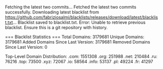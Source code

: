 Fetching the latest two commits...
Fetched the latest two commits successfully.
Downloading latest blacklist from https://github.com/fabriziosalmi/blacklists/releases/download/latest/blacklist.txt...
Blacklist saved to blacklist.txt.
Error: Unable to retrieve previous blacklist. Ensure this is a git repository with history.

=== Blacklist Statistics ===
Total Domains: 3179681
Unique Domains: 3179681
Added Domains Since Last Version: 3179681
Removed Domains Since Last Version: 0

Top-Level Domain Distribution:
  .com: 1551308
  .org: 251988
  .net: 210484
  .ru: 76216
  .top: 73500
  .xyz: 72067
  .io: 58564
  .info: 53137
  .pl: 49224
  .fr: 41297
